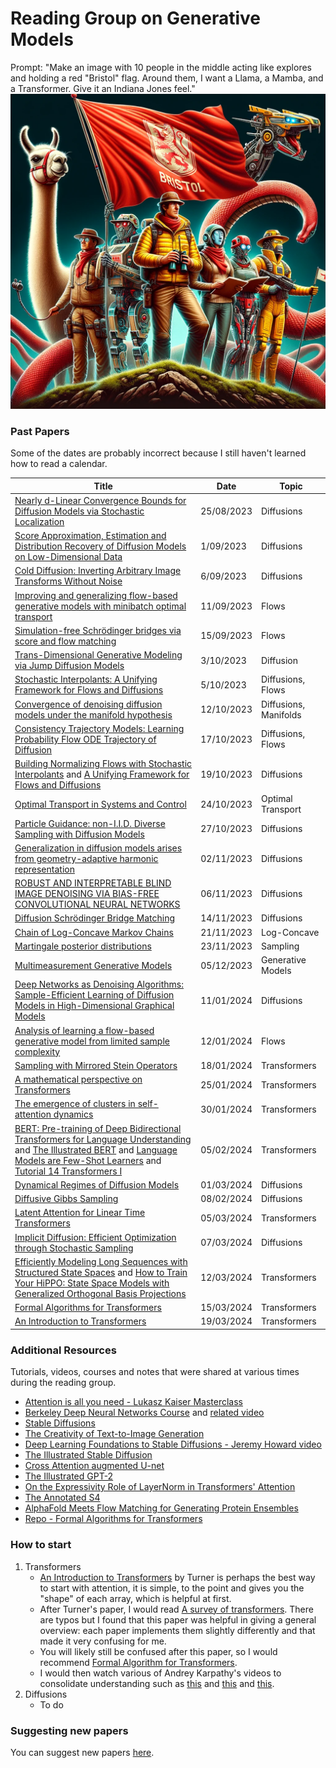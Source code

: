 # Reading Group on Generative Models
Prompt: "Make an image with 10 people in the middle acting like explores and holding a red "Bristol" flag. Around them, I want a Llama, a Mamba, and a Transformer. Give it an Indiana Jones feel."
![Bristol Squad](bristol_squad.png)

### Past Papers
Some of the dates are probably incorrect because I still haven't learned how to read a calendar.

| Title                                                                                                                                                                                                                                                                                                                                                                                                      | Date       | Topic                 |
|------------------------------------------------------------------------------------------------------------------------------------------------------------------------------------------------------------------------------------------------------------------------------------------------------------------------------------------------------------------------------------------------------------|------------|-----------------------|
| [Nearly d-Linear Convergence Bounds for Diffusion Models via Stochastic Localization](https://arxiv.org/abs/2308.03686)                                                                                                                                                                                                                                                                                    | 25/08/2023 | Diffusions            |
| [Score Approximation, Estimation and Distribution Recovery of Diffusion Models on Low-Dimensional Data](https://arxiv.org/abs/2302.07194)                                                                                                                                                                                                                                                                  | 1/09/2023  | Diffusions            |
| [Cold Diffusion: Inverting Arbitrary Image Transforms Without Noise](https://arxiv.org/abs/2208.09392)                                                                                                                                                                                                                                                                                                     | 6/09/2023  | Diffusions            |
| [Improving and generalizing flow-based generative models with minibatch optimal transport](https://arxiv.org/abs/2302.00482)                                                                                                                                                                                                                                                                               | 11/09/2023 | Flows                 |
| [Simulation-free Schrödinger bridges via score and flow matching](https://arxiv.org/abs/2307.03672)                                                                                                                                                                                                                                                                                                        | 15/09/2023 | Flows                 |
| [Trans-Dimensional Generative Modeling via Jump Diffusion Models](https://arxiv.org/abs/2305.16261)                                                                                                                                                                                                                                                                                                        | 3/10/2023  | Diffusion             |
| [Stochastic Interpolants: A Unifying Framework for Flows and Diffusions](https://arxiv.org/abs/2303.08797)                                                                                                                                                                                                                                                                                                 | 5/10/2023  | Diffusions, Flows     |
| [Convergence of denoising diffusion models under the manifold hypothesis](https://openreview.net/pdf?id=MhK5aXo3gB)                                                                                                                                                                                                                                                                                        | 12/10/2023 | Diffusions, Manifolds |
| [Consistency Trajectory Models: Learning Probability Flow ODE Trajectory of Diffusion](https://arxiv.org/abs/2310.02279)                                                                                                                                                                                                                                                                                   | 17/10/2023 | Diffusions, Flows     |
| [Building Normalizing Flows with Stochastic Interpolants](https://arxiv.org/abs/2209.15571) and [A Unifying Framework for Flows and Diffusions](https://arxiv.org/abs/2303.08797)                                                                                                                                                                                                                          | 19/10/2023 | Diffusions            |
| [Optimal Transport in Systems and Control](https://www.annualreviews.org/doi/full/10.1146/annurev-control-070220-100858)                                                                                                                                                                                                                                                                                   | 24/10/2023 | Optimal Transport     |
| [Particle Guidance: non-I.I.D. Diverse Sampling with Diffusion Models](https://arxiv.org/abs/2310.13102)                                                                                                                                                                                                                                                                                                   | 27/10/2023 | Diffusions            |
| [Generalization in diffusion models arises from geometry-adaptive harmonic representation](https://arxiv.org/abs/2310.02557)                                                                                                                                                                                                                                                                               | 02/11/2023 | Diffusions            |
| [ROBUST AND INTERPRETABLE BLIND IMAGE DENOISING VIA BIAS-FREE CONVOLUTIONAL NEURAL NETWORKS](https://arxiv.org/abs/1906.05478)                                                                                                                                                                                                                                                                             | 06/11/2023 | Diffusions            |
| [Diffusion Schrödinger Bridge Matching](https://arxiv.org/abs/2303.16852)                                                                                                                                                                                                                                                                                                                                 | 14/11/2023 | Diffusions            |
| [Chain of Log-Concave Markov Chains](https://arxiv.org/abs/2305.19473)                                                                                                                                                                                                                                                                                                                                     | 21/11/2023 | Log-Concave           |
| [Martingale posterior distributions](https://arxiv.org/abs/2103.15671)                                                                                                                                                                                                                                                                                                                                     | 23/11/2023 | Sampling              |
| [Multimeasurement Generative Models](https://openreview.net/forum?id=QRX0nCX_gk)                                                                                                                                                                                                                                                                                                                           | 05/12/2023 | Generative Models     |
| [Deep Networks as Denoising Algorithms: Sample-Efficient Learning of Diffusion Models in High-Dimensional Graphical Models](https://arxiv.org/abs/2309.11420)                                                                                                                                                                                                                                              | 11/01/2024 | Diffusions |
 | [Analysis of learning a flow-based generative model from limited sample complexity](https://arxiv.org/abs/2310.03575)                                                                                                                                                                                                                                                                                      | 12/01/2024 | Flows |
| [Sampling with Mirrored Stein Operators](https://arxiv.org/abs/2106.12506)                                                                                                                                                                                                                                                          | 18/01/2024 | Transformers |
| [A mathematical perspective on Transformers](https://arxiv.org/abs/2312.10794)                                                                                                                                                                                                                                                                                                                             | 25/01/2024 | Transformers |
 | [The emergence of clusters in self-attention dynamics](https://arxiv.org/abs/2305.05465)                                                                                                                                                                                                                                                                                                                   | 30/01/2024 | Transformers |
| [BERT: Pre-training of Deep Bidirectional Transformers for Language Understanding](https://arxiv.org/abs/1810.04805) and [The Illustrated BERT](https://jalammar.github.io/illustrated-bert/) and [Language Models are Few-Shot Learners](https://arxiv.org/abs/2005.14165) and [Tutorial 14 Transformers I](https://www.borealisai.com/research-blogs/tutorial-14-transformers-i-introduction/#Motivation) | 05/02/2024 | Transformers |
| [Dynamical Regimes of Diffusion Models](https://arxiv.org/abs/2402.18491)                                                                                                                                                                                                                                                                                                                                  | 01/03/2024 | Diffusions |
| [Diffusive Gibbs Sampling](https://arxiv.org/abs/2402.03008)                                                                                                                                                                                                                                                                                                                                               | 08/02/2024 | Diffusions |
| [Latent Attention for Linear Time Transformers](https://arxiv.org/abs/2402.17512)                                                                                                                                                                                                                                                                                                                          | 05/03/2024 | Transformers |
| [Implicit Diffusion: Efficient Optimization through Stochastic Sampling](https://arxiv.org/abs/2402.05468)                                                                                                                                                                                                                                                                                                 | 07/03/2024 | Diffusions |
| [Efficiently Modeling Long Sequences with Structured State Spaces](https://arxiv.org/abs/2111.00396) and [How to Train Your HiPPO: State Space Models with Generalized Orthogonal Basis Projections](https://arxiv.org/abs/2206.12037)                                                                                                                                                                     | 12/03/2024 | Transformers |
| [Formal Algorithms for Transformers](https://arxiv.org/abs/2207.09238)  | 15/03/2024 | Transformers |
| [An Introduction to Transformers](https://arxiv.org/pdf/2304.10557.pdf) | 19/03/2024 | Transformers |

### Additional Resources
Tutorials, videos, courses and notes that were shared at various times during the reading group.
- [Attention is all you need - Lukasz Kaiser Masterclass](https://www.youtube.com/watch?v=rBCqOTEfxvg)
- [Berkeley Deep Neural Networks Course](https://inst.eecs.berkeley.edu/~cs182/sp23/) and [related video](https://www.youtube.com/watch?v=csdc-KHjEMg&list=PLnocShPlK-Fs_62EXCDykgtQFbHGLMT7U&index=16)
- [Stable Diffusions](https://arxiv.org/abs/2112.10752) 
- [The Creativity of Text-to-Image Generation](https://arxiv.org/abs/2206.02904)
- [Deep Learning Foundations to Stable Diffusions - Jeremy Howard video](https://www.youtube.com/watch?v=_7rMfsA24Ls)
- [The Illustrated Stable Diffusion](http://jalammar.github.io/illustrated-stable-diffusion/)
- [Cross Attention augmented U-net](https://twitter.com/vtabbott_/status/1746475052030435649)
- [The Illustrated GPT-2](http://jalammar.github.io/illustrated-gpt2/)
- [On the Expressivity Role of LayerNorm in Transformers' Attention](https://arxiv.org/abs/2305.02582)
- [The Annotated S4](https://srush.github.io/annotated-s4/)
- [AlphaFold Meets Flow Matching for Generating Protein Ensembles](https://arxiv.org/pdf/2402.04845.pdf)
- [Repo - Formal Algorithms for Transformers](https://github.com/myazdani/formal-algorithms-for-transformers/tree/main)

### How to start

1. Transformers
   - [An Introduction to Transformers](https://arxiv.org/abs/2304.10557) by Turner is perhaps the best way to start with attention, it is simple, to the point and gives you the "shape" of each array, which is helpful at first.
   - After Turner's paper, I would read [A survey of transformers](https://arxiv.org/abs/2106.04554). There are typos but I found that this paper was helpful in giving a general overview: each paper implements them slightly differently and that made it very confusing for me. 
   - You will likely still be confused after this paper, so I would recommend [Formal Algorithm for Transformers](https://arxiv.org/abs/2207.09238).
   - I would then watch various of Andrey Karpathy's videos to consolidate understanding such as [this](https://www.youtube.com/watch?v=zjkBMFhNj_g) and [this](https://www.youtube.com/watch?v=zduSFxRajkE) and [this](https://www.youtube.com/watch?v=kCc8FmEb1nY&t=485s).
6. Diffusions
   - To do

### Suggesting new papers
You can suggest new papers [here](https://forms.gle/S2nhtZDcuekZrY4c6).


